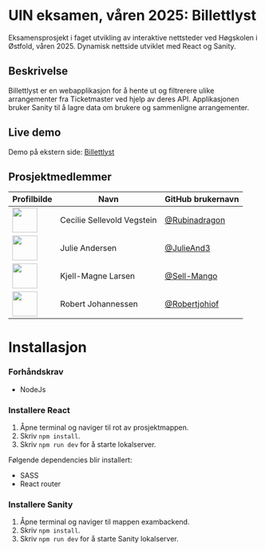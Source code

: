 # UIN eksamen, våren 2025: Billettlyst
Eksamensprosjekt i faget utvikling av interaktive nettsteder ved Høgskolen i Østfold, våren 2025. Dynamisk nettside utviklet med React og Sanity.

## Beskrivelse
Billettlyst er en webapplikasjon for å hente ut og filtrerere ulike arrangementer fra Ticketmaster ved hjelp av deres API. Applikasjonen bruker Sanity til å lagre data om brukere og sammenligne arrangementer.

## Live demo
Demo på ekstern side: [Billettlyst](https://uin-g12-eksamen-billettlyst.web.app/)

## Prosjektmedlemmer
| Profilbilde                                                                           | Navn                 | GitHub brukernavn                                      |
|-------------------------------------------------------------------------------------------|----------------------|------------------------------------------------------|
| <img src="https://github.com/Rubinadragon.png" width="50" height="50"> | Cecilie Sellevold Vegstein      | [@Rubinadragon](https://github.com/Rubinadragon) |
| <img src="https://github.com/JulieAnd3.png" width="50" height="50">     | Julie Andersen          | [@JulieAnd3](https://github.com/JulieAnd3)             |
| <img src="https://github.com/Sell-Mango.png" width="50" height="50">   | Kjell-Magne Larsen   | [@Sell-Mango](https://github.com/Sell-Mango)         |
| <img src="https://github.com/Robertjohiof.png" width="50" height="50">      | Robert Johannessen       | [@Robertjohiof](https://github.com/Robertjohiof)               |


# Installasjon
### Forhåndskrav
- NodeJs

### Installere React
1. Åpne terminal og naviger til rot av prosjektmappen.
2. Skriv `npm install`.
3. Skriv `npm run dev` for å starte lokalserver.


Følgende dependencies blir installert:
- SASS
- React router

### Installere Sanity
1. Åpne terminal og naviger til mappen exambackend.
2. Skriv `npm install`.
3. Skriv `npm run dev` for å starte Sanity lokalserver.
